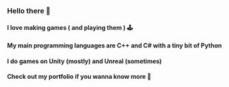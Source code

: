 ### Hello there 👋 

#### I love making games ( and playing them ) :joystick: 
#### My main programming languages are C++ and C# with a tiny bit of Python
#### I do games on Unity (mostly) and Unreal (sometimes) 
#### Check out my portfolio if you wanna know more :eyes:
<!--
**OmayaLise/OmayaLise** is a ✨ _special_ ✨ repository because its `README.md` (this file) appears on your GitHub profile.

Here are some ideas to get you started:

- 🔭 I’m currently working on ...
- 🌱 I’m currently learning ...
- 👯 I’m looking to collaborate on ...
- 🤔 I’m looking for help with ...
- 💬 Ask me about ...
- 📫 How to reach me: ...
- 😄 Pronouns: ...
- ⚡ Fun fact: ...
-->
